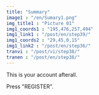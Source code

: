 ```yaml
---
title: "Summary"
image1 : "/en/Sumary1.png"
img_title1 : "Picture 01"
img1_coords1 : "195,476,257,494"
img1_link1 : "/post/en/step39/"
img1_coords2 : "29,45,0,15"
img1_link2 : "/post/en/step36/"
tranvi : "/post/vi/step38/"
tranen : "/post/en/step38/"
---
```

This is your account afterall. 

Press "REGISTER".
